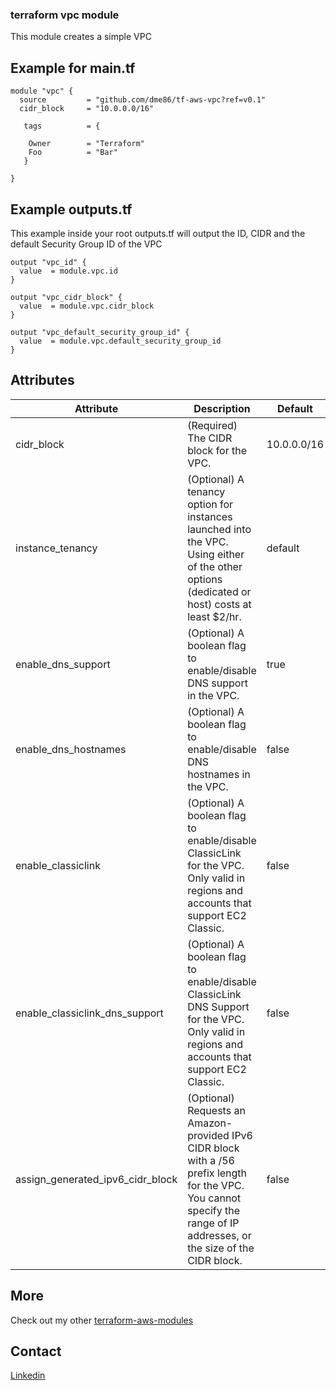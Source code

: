 ### terraform vpc module

This module creates a simple VPC

## Example for main.tf

```hcl
module "vpc" {
  source         = "github.com/dme86/tf-aws-vpc?ref=v0.1"
  cidr_block     = "10.0.0.0/16"

   tags          = {

    Owner        = "Terraform"
    Foo          = "Bar"
   }

}
```

## Example outputs.tf

This example inside your root outputs.tf will output the ID, CIDR and the default Security Group ID of the VPC

```hcl
output "vpc_id" {
  value  = module.vpc.id
}

output "vpc_cidr_block" {
  value  = module.vpc.cidr_block
}

output "vpc_default_security_group_id" {
  value  = module.vpc.default_security_group_id
}
```

## Attributes
|Attribute|Description|Default|
|--|--|--|
|cidr_block|(Required) The CIDR block for the VPC.|10.0.0.0/16|
|instance_tenancy|(Optional) A tenancy option for instances launched into the VPC. Using either of the other options (dedicated or host) costs at least $2/hr.|default|
|enable_dns_support|(Optional) A boolean flag to enable/disable DNS support in the VPC.|true|
|enable_dns_hostnames|(Optional) A boolean flag to enable/disable DNS hostnames in the VPC.|false|
|enable_classiclink|(Optional) A boolean flag to enable/disable ClassicLink for the VPC. Only valid in regions and accounts that support EC2 Classic.|false|
|enable_classiclink_dns_support|(Optional) A boolean flag to enable/disable ClassicLink DNS Support for the VPC. Only valid in regions and accounts that support EC2 Classic.|false|
|assign_generated_ipv6_cidr_block|(Optional) Requests an Amazon-provided IPv6 CIDR block with a /56 prefix length for the VPC. You cannot specify the range of IP addresses, or the size of the CIDR block.|false|

## More

Check out my other [terraform-aws-modules](https://github.com/dme86?tab=repositories&q=tf-aws)

## Contact

[Linkedin](https://www.linkedin.com/in/dmeier86/)
